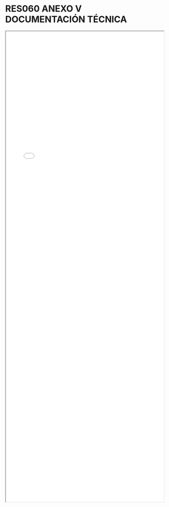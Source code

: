 
# RES060 ANEXO V DOCUMENTACIÓN TÉCNICA

<iframe src="../RES060 ANEXO V DOCUMENTACIÓN TÉCNICA.pdf" width="100%" height="1500px"></iframe>

